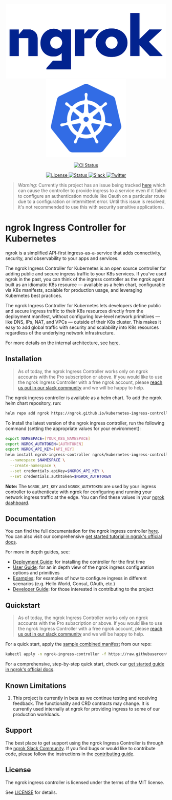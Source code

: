 <p align="center">
  <a href="https://ngrok.com">
    <img src="docs/assets/images/ngrok-blue-lrg.png" alt="ngrok Logo" width="500" url="https://ngrok.com" />
  </a>
  <a href="https://kubernetes.io/">
  <img src="docs/assets/images/Kubernetes-icon-color.svg.png" alt="Kubernetes logo" width="250" />
  </a>
</p>

<p align="center">
  <a href="https://github.com/ngrok/kubernetes-ingress-controller/actions?query=branch%3Amain+event%3Apush">
      <img src="https://github.com/ngrok/kubernetes-ingress-controller/actions/workflows/ci.yaml/badge.svg" alt="CI Status"/>
  </a>
  <!-- TODO: Add badges for things like docker build status, image pulls, helm build status, latest stable release version, etc -->
</p>
<p align="center">
  <a href="https://github.com/ngrok/kubernetes-ingress-controller/blob/master/LICENSE">
    <img src="https://img.shields.io/badge/License-MIT-blue.svg" alt="License"/>
  </a>
  <a href="#features-and-beta-status">
    <img src="https://img.shields.io/badge/Status-Beta-orange.svg" alt="Status"/>
  </a>
  <a href="https://ngrok.com/slack">
    <img src="https://img.shields.io/badge/Join%20Our%20Community-Slack-blue" alt="Slack"/>
  </a>
  <a href="https://twitter.com/intent/follow?screen_name=ngrokHQ">
    <img src="https://img.shields.io/twitter/follow/ngrokHQ.svg?style=social&label=Follow" alt="Twitter"/>
  </a>
</p>

> _*Warning*_: Currently this project has an issue being tracked [here](https://github.com/ngrok/kubernetes-ingress-controller/issues/208) which can cause the controller to provide ingress to a service even if it failed to configure an authentication module like Oauth on a particular route due to a configuration or intermittent error. Until this issue is resolved, it's not recommended to use this with security sensitive applications.

# ngrok Ingress Controller for Kubernetes

ngrok is a simplified API-first ingress-as-a-service that adds connectivity, security, and observability to your apps and services.

The ngrok Ingress Controller for Kubernetes is an open source controller for adding public and secure ingress traffic to your K8s services. If you’ve used ngrok in the past, you can think of the ingress controller as the ngrok agent built as an idiomatic K8s resource — available as a helm chart, configurable via K8s manifests, scalable for production usage, and leveraging Kubernetes best practices.

The ngrok Ingress Controller for Kubernetes lets developers define public and secure ingress traffic to their K8s resources directly from the deployment manifest, without configuring low-level network primitives — like DNS, IPs, NAT, and VPCs — outside of their K8s cluster. This makes it easy to add global traffic with security and scalability into K8s resources regardless of the underlying network infrastructure.

For more details on the internal architecture, see [here](https://github.com/ngrok/kubernetes-ingress-controller/blob/main/docs/developer-guide/README.md).

## Installation

> As of today, the ngrok Ingress Controller works only on ngrok accounts with the Pro subscription or above. If you would like to use the ngrok Ingress Controller with a free ngrok account, please [reach us out in our slack community](https://ngrok.com/slack) and we will be happy to help.

The ngrok ingress controller is available as a helm chart. To add the ngrok helm chart repository, run:

```bash
helm repo add ngrok https://ngrok.github.io/kubernetes-ingress-controller
```

To install the latest version of the ngrok ingress controller, run the following command (setting the appropriate values for your environment):

```bash
export NAMESPACE=[YOUR_K8S_NAMESPACE]
export NGROK_AUTHTOKEN=[AUTHTOKEN]
export NGROK_API_KEY=[API_KEY]
helm install ngrok-ingress-controller ngrok/kubernetes-ingress-controller \
  --namespace $NAMESPACE \
  --create-namespace \
  --set credentials.apiKey=$NGROK_API_KEY \
  --set credentials.authtoken=$NGROK_AUTHTOKEN
```

**Note:** The `NGROK_API_KEY` and `NGROK_AUTHTOKEN` are used by your ingress controller to authenticate with ngrok for configuring and running your network ingress traffic at the edge. You can find these values in your [ngrok dashboard](https://dashboard.ngrok.com/get-started/setup).

## Documentation

You can find the full documentation for the ngrok ingress controller [here](./docs/README.md). You can also visit our comprehensive [get started tutorial in ngrok's official docs](https://ngrok.com/docs/using-ngrok-with/k8s/).

For more in depth guides, see:
- [Deployment Guide](./docs/deployment-guide/README.md): for installing the controller for the first time
- [User Guide](./docs/user-guide/README.md): for an in depth view of the ngrok ingress configuration options and primitives
- [Examples](./docs/examples/README.md): for examples of how to configure ingress in different scenarios (e.g. Hello World, Consul, OAuth, etc.)
- [Developer Guide](./docs/developer-guide/README.md): for those interested in contributing to the project

## Quickstart

> As of today, the ngrok Ingress Controller works only on ngrok accounts with the Pro subscription or above. If you would like to use the ngrok Ingress Controller with a free ngrok account, please [reach us out in our slack community](https://ngrok.com/slack) and we will be happy to help.

For a quick start, apply the [sample combined manifest](manifest-bundle.yaml) from our repo:

```bash
kubectl apply -n ngrok-ingress-controller -f https://raw.githubusercontent.com/ngrok/kubernetes-ingress-controller/main/manifest-bundle.yaml
```

For a comprehensive, step-by-step quick start, check our [get started guide in ngrok's official docs](https://ngrok.com/docs/using-ngrok-with/k8s/).


## Known Limitations

1. This project is currently in beta as we continue testing and receiving feedback. The functionality and CRD contracts may change. It is currently used internally at ngrok for providing ingress to some of our production workloads.

## Support

The best place to get support using the ngrok Ingress Controller is through the [ngrok Slack Community](https://ngrok.com/slack). If you find bugs or would like to contribute code, please follow the instructions in the [contributing guide](./docs/developer-guide/README.md).

## License

The ngrok ingress controller is licensed under the terms of the MIT license.

See [LICENSE](./LICENSE.txt) for details.